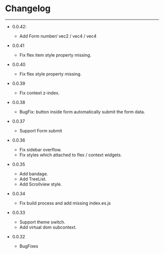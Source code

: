 # Changelog

---

- 0.0.42:
    + Add Form number/ vec2 / vec4 / vec4

- 0.0.41
    + Fix flex item style property missing.

- 0.0.40
    + Fix flex style property missing.

- 0.0.39
    + Fix context z-index.

- 0.0.38
    + BugFix: button inside form automatically submit the form data.

- 0.0.37
    + Support Form submit

- 0.0.36
    + Fix sidebar overflow.
    + Fix styles which attached to flex / context widgets.

- 0.0.35
    + Add bandage.
    + Add TreeList.
    + Add Scrollview style.
    
- 0.0.34
    + Fix build process and add missing index.es.js

- 0.0.33
    + Support theme switch.
    + Add virtual dom subcontext.
    
- 0.0.32
    + BugFixes